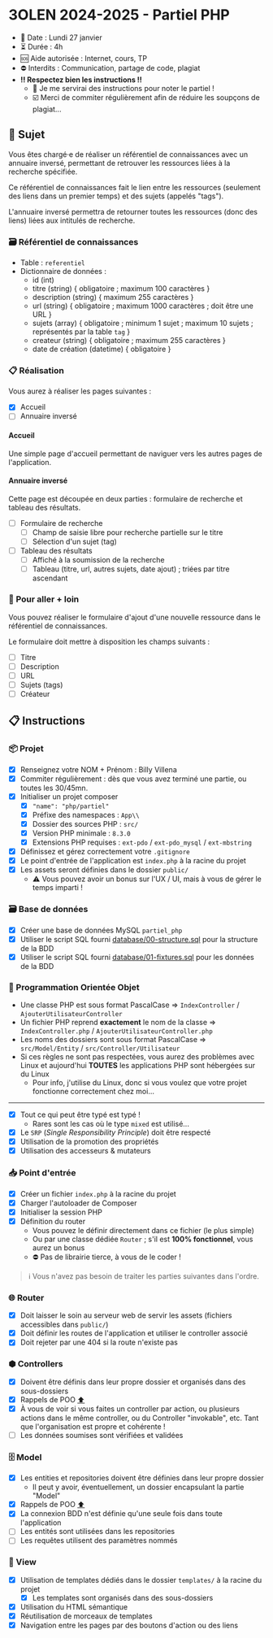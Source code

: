 # 3OLEN 2024-2025 - Partiel PHP

* 📆 Date : Lundi 27 janvier
* ⏳️ Durée : 4h
* 🆘 Aide autorisée : Internet, cours, TP
* ⛔️ Interdits : Communication, partage de code, plagiat
* **‼️ Respectez bien les instructions ‼️**
  - 💯 Je me servirai des instructions pour noter le partiel !
  - ☑️ Merci de commiter régulièrement afin de réduire les soupçons de plagiat...

## 📜 Sujet

Vous êtes chargé·e de réaliser un référentiel de connaissances avec un annuaire inversé, permettant de retrouver les
ressources liées à la recherche spécifiée.

Ce référentiel de connaissances fait le lien entre les ressources (seulement des liens dans un premier temps) et des
sujets (appelés "tags").

L'annuaire inversé permettra de retourner toutes les ressources (donc des liens) liées aux intitulés de recherche.

### 🗃️ Référentiel de connaissances

* Table : `referentiel`
* Dictionnaire de données :
  - id (int)
  - titre (string) { obligatoire ; maximum 100 caractères }
  - description (string) { maximum 255 caractères }
  - url (string) { obligatoire ; maximum 1000 caractères ; doit être une URL }
  - sujets (array<string>) { obligatoire ; minimum 1 sujet ; maximum 10 sujets ; représentés par la table `tag` }
  - createur (string) { obligatoire ; maximum 255 caractères }
  - date de création (datetime) { obligatoire }

### 📋️ Réalisation

Vous aurez à réaliser les pages suivantes :

- [x] Accueil
- [ ] Annuaire inversé

#### Accueil

Une simple page d'accueil permettant de naviguer vers les autres pages de l'application.

#### Annuaire inversé

Cette page est découpée en deux parties : formulaire de recherche et tableau des résultats.

- [ ] Formulaire de recherche
  - [ ] Champ de saisie libre pour recherche partielle sur le titre
  - [ ] Sélection d'un sujet (tag)
- [ ] Tableau des résultats
  - [ ] Affiché à la soumission de la recherche
  - [ ] Tableau (titre, url, autres sujets, date ajout) ; triées par titre ascendant

### 💯 Pour aller + loin

Vous pouvez réaliser le formulaire d'ajout d'une nouvelle ressource dans le référentiel de connaissances.

Le formulaire doit mettre à disposition les champs suivants :

- [ ] Titre
- [ ] Description
- [ ] URL
- [ ] Sujets (tags)
- [ ] Créateur

## 📋️ Instructions

### 📦️ Projet

- [x] Renseignez votre NOM + Prénom : Billy Villena
- [x] Commiter régulièrement : dès que vous avez terminé une partie, ou toutes les 30/45mn.
- [x] Initialiser un projet composer
  - [x] `"name": "php/partiel"`
  - [x] Préfixe des namespaces : `App\\`
  - [x] Dossier des sources PHP : `src/`
  - [x] Version PHP minimale : `8.3.0`
  - [x] Extensions PHP requises : `ext-pdo` / `ext-pdo_mysql` / `ext-mbstring`
- [x] Définissez et gérez correctement votre `.gitignore`
- [x] Le point d'entrée de l'application est `index.php` à la racine du projet
- [x] Les assets seront définies dans le dossier `public/`
  - ⚠️ Vous pouvez avoir un bonus sur l'UX / UI, mais à vous de gérer le temps imparti !

### 🗃️ Base de données

- [x] Créer une base de données MySQL `partiel_php`
- [x] Utiliser le script SQL fourni [database/00-structure.sql](database/00-structure.sql) pour la structure de la BDD
- [x] Utiliser le script SQL fourni [database/01-fixtures.sql](database/01-fixtures.sql) pour les données de la BDD

### 🔲 Programmation Orientée Objet

- Une classe PHP est sous format PascalCase => `IndexController` / `AjouterUtilisateurController`
- Un fichier PHP reprend **exactement** le nom de la classe => `IndexController.php` / `AjouterUtilisateurController.php`
- Les noms des dossiers sont sous format PascalCase => `src/Model/Entity` / `src/Controller/Utilisateur`
- Si ces règles ne sont pas respectées, vous aurez des problèmes avec Linux et aujourd'hui **TOUTES** les
  applications PHP sont hébergées sur du Linux
  - Pour info, j'utilise du Linux, donc si vous voulez que votre projet fonctionne correctement chez moi...

----------

- [x] Tout ce qui peut être typé est typé !
  - Rares sont les cas où le type `mixed` est utilisé... 
- [x] Le `SRP` (_Single Responsibility Principle_) doit être respecté
- [x] Utilisation de la promotion des propriétés
- [x] Utilisation des accesseurs & mutateurs

### 📥️ Point d'entrée

- [x] Créer un fichier `index.php` à la racine du projet
- [x] Charger l'autoloader de Composer
- [x] Initialiser la session PHP
- [x] Définition du router
  - Vous pouvez le définir directement dans ce fichier (le plus simple)
  - Ou par une classe dédiée `Router` ; s'il est **100% fonctionnel**, vous aurez un bonus
  - ⛔️ Pas de librairie tierce, à vous de le coder !

> ℹ️ Vous n'avez pas besoin de traiter les parties suivantes dans l'ordre.

### 🌐 Router

- [x] Doit laisser le soin au serveur web de servir les assets (fichiers accessibles dans `public/`)
- [x] Doit définir les routes de l'application et utiliser le controller associé
- [x] Doit rejeter par une 404 si la route n'existe pas

### ⬢ Controllers

- [x] Doivent être définis dans leur propre dossier et organisés dans des sous-dossiers
- [x] Rappels de POO [⬆️](#-programmation-orientée-objet) 
- [x] À vous de voir si vous faites un controller par action, ou plusieurs actions dans le même controller, ou du
      Controller "invokable", etc. Tant que l'organisation est propre et cohérente !
- [ ] Les données soumises sont vérifiées et validées 

### 🗄️ Model

- [x] Les entities et repositories doivent être définies dans leur propre dossier
  - Il peut y avoir, éventuellement, un dossier encapsulant la partie "Model"
- [x] Rappels de POO [⬆️](#-programmation-orientée-objet)
- [x] La connexion BDD n'est définie qu'une seule fois dans toute l'application
- [ ] Les entités sont utilisées dans les repositories
- [ ] Les requêtes utilisent des paramètres nommés

### 🍱 View

- [x] Utilisation de templates dédiés dans le dossier `templates/` à la racine du projet
  - [x] Les templates sont organisés dans des sous-dossiers
- [x] Utilisation du HTML sémantique
- [x] Réutilisation de morceaux de templates
- [x] Navigation entre les pages par des boutons d'action ou des liens

